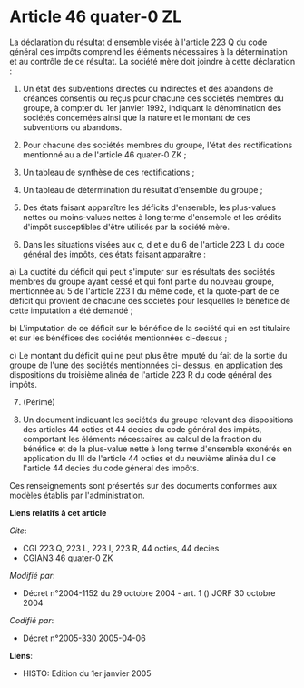 # Article 46 quater-0 ZL

La déclaration du résultat d'ensemble visée à l'article 223 Q du code général des impôts comprend les éléments nécessaires à
la détermination et au contrôle de ce résultat. La société mère doit joindre à cette déclaration :

1. Un état des subventions directes ou indirectes et des abandons de créances consentis ou reçus pour chacune des sociétés
membres du groupe, à compter du 1er janvier 1992, indiquant la dénomination des sociétés concernées ainsi que la nature et le
montant de ces subventions ou abandons.

2. Pour chacune des sociétés membres du groupe, l'état des rectifications mentionné au a de l'article 46 quater-0 ZK ;

3. Un tableau de synthèse de ces rectifications ;

4. Un tableau de détermination du résultat d'ensemble du groupe ;

5. Des états faisant apparaître les déficits d'ensemble, les plus-values nettes ou moins-values nettes à long terme
d'ensemble et les crédits d'impôt susceptibles d'être utilisés par la société mère.

6. Dans les situations visées aux c, d et e du 6 de l'article 223 L du code général des impôts, des états faisant
apparaître :

a) La quotité du déficit qui peut s'imputer sur les résultats des sociétés membres du groupe ayant cessé et qui font partie
du nouveau groupe, mentionnée au 5 de l'article 223 I du même code, et la quote-part de ce déficit qui provient de chacune
des sociétés pour lesquelles le bénéfice de cette imputation a été demandé ;

b) L'imputation de ce déficit sur le bénéfice de la société qui en est titulaire et sur les bénéfices des sociétés
mentionnées ci-dessus ;

c) Le montant du déficit qui ne peut plus être imputé du fait de la sortie du groupe de l'une des sociétés mentionnées ci-
dessus, en application des dispositions du troisième alinéa de l'article 223 R du code général des impôts.

7. (Périmé)

8. Un document indiquant les sociétés du groupe relevant des dispositions des articles 44 octies et 44 decies du code général
des impôts, comportant les éléments nécessaires au calcul de la fraction du bénéfice et de la plus-value nette à long terme
d'ensemble exonérés en application du III de l'article 44 octies et du neuvième alinéa du I de l'article 44 decies du code
général des impôts.

Ces renseignements sont présentés sur des documents conformes aux modèles établis par l'administration.

**Liens relatifs à cet article**

_Cite_:

  - CGI 223 Q, 223 L, 223 I, 223 R, 44 octies, 44 decies
  - CGIAN3 46 quater-0 ZK

_Modifié par_:

  - Décret n°2004-1152 du 29 octobre 2004 - art. 1 () JORF 30 octobre 2004

_Codifié par_:

  - Décret n°2005-330 2005-04-06

**Liens**:

  - HISTO: Edition du 1er janvier 2005
